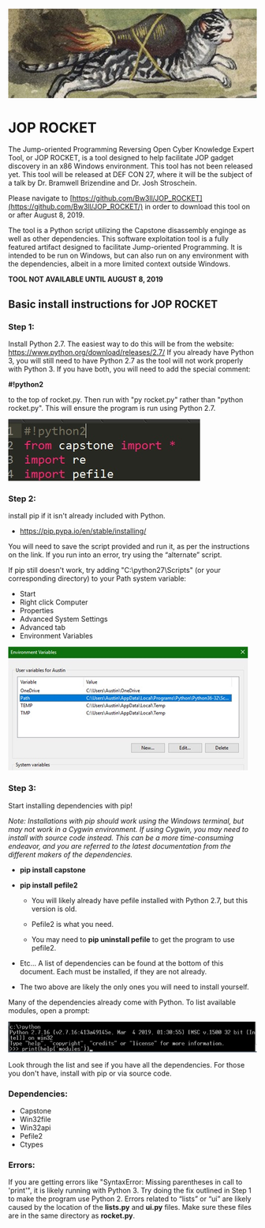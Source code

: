 ![alt text](https://github.com/Bw3ll/JOP_ROCKET/blob/master/jopRocket3.jpg)
# JOP ROCKET

The Jump-oriented Programming Reversing Open Cyber Knowledge Expert Tool, or JOP ROCKET, is a tool designed to help facilitate JOP gadget discovery in an x86 Windows environment. This tool has not been released yet.  This tool will be released at DEF CON 27, where it will be the subject of a talk by Dr. Bramwell Brizendine and Dr. Josh Stroschein.

Please navigate to [https://github.com/Bw3ll/JOP_ROCKET](https://github.com/Bw3ll/JOP_ROCKET/) in order to download this tool on or after August 8, 2019. 

The tool is a Python script utilizing the Capstone disassembly enginge as well as other dependencies. This software exploitation tool is a fully featured artifact designed to facilitate Jump-oriented Programming. It is intended to be run on Windows, but can also run on any environment with the dependencies, albeit in a more limited context outside Windows. 



**TOOL NOT AVAILABLE UNTIL AUGUST 8, 2019**


## Basic install instructions for JOP ROCKET
### Step 1:
Install Python 2.7. The easiest way to do this will be from the website: https://www.python.org/download/releases/2.7/
If you already have Python 3, you will still need to have Python 2.7 as the tool will not work properly with Python 3.
If you have both, you will need to add the special comment: 

**#!python2**

to the top of rocket.py. Then run with "py rocket.py" rather than "python rocket.py". This will ensure the program is run using Python 2.7.

![alt text](https://github.com/Bw3ll/JOP_ROCKET/blob/master/python.jpg)

### Step 2:
install pip if it isn't already included with Python.
-	https://pip.pypa.io/en/stable/installing/

You will need to save the script provided and run it, as per the instructions on the link. If you run into an error, try using the “alternate” script.

If pip still doesn't work, try adding "C:\python27\Scripts" (or your corresponding directory) to your Path system variable:

-	Start
-	Right click Computer
-	Properties
-	Advanced System Settings
-	Advanced tab
-	Environment Variables

![alt text](https://github.com/Bw3ll/JOP_ROCKET/blob/master/environ.jpg)

### Step 3:
Start installing dependencies with pip!

_Note: Installations with pip should work using the Windows terminal, but may not work in a Cygwin environment. If using Cygwin, you may need to install with source code instead. This can be a more time-consuming endeavor, and you are referred to the latest documentation from the different makers of the dependencies._
-	**pip install capstone**
- **pip install pefile2**

   - You will likely already have pefile installed with Python 2.7, but this version is old.
   - Pefile2 is what you need.

   - You may need to **pip uninstall pefile** to get the program to use pefile2.
-	Etc... A list of dependencies can be found at the bottom of this document. Each must be installed, if they are not already.
-	The two above are likely the only ones you will need to install yourself.

Many of the dependencies already come with Python. To list available modules, open a prompt:


![alt text](https://github.com/Bw3ll/JOP_ROCKET/blob/master/modules.jpg)

Look through the list and see if you have all the dependencies. For those you don't have, install with pip or via source code.

### Dependencies:
-	Capstone
-	Win32file
-	Win32api
-	Pefile2
-	Ctypes

### Errors:
If you are getting errors like "SyntaxError: Missing parentheses in call to 'print'", it is likely running with Python 3. Try doing the fix outlined in Step 1 to make the program use Python 2.
Errors related to “lists” or “ui” are likely caused by the location of the **lists.py** and **ui.py** files. Make sure these files are in the same directory as **rocket.py**.



